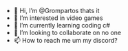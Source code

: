 - 👋 Hi, I’m @Grompartos thats it
- 👀 I’m interested in video games
- 🌱 I’m currently learning coding c#
- 💞️ I’m looking to collaborate on no one
- 📫 How to reach me um my discord?
